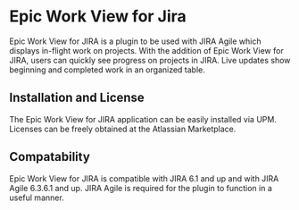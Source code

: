 Epic Work View for Jira
============

Epic Work View for JIRA is a plugin to be used with JIRA Agile which displays in-flight work on projects. With the addition of Epic Work View for JIRA, users can quickly see progress on projects in JIRA. Live updates show beginning and completed work in an organized table. 

## Installation and License
The Epic Work View for JIRA  application can be easily installed via UPM. Licenses can be freely obtained at the Atlassian Marketplace. 

## Compatability
Epic Work View for JIRA is compatible with JIRA 6.1 and up and with JIRA Agile 6.3.6.1 and up. JIRA Agile is required for the plugin to function in a useful manner. 
